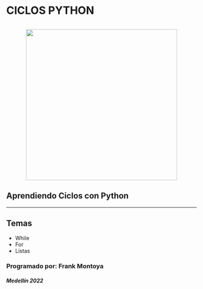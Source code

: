 # CICLOS PYTHON
![]()

<p align="center">
  <img src="https://upload.wikimedia.org/wikipedia/commons/thumb/0/0a/Python.svg/1200px-Python.svg.png" width="400" height="400">
</p>

## Aprendiendo Ciclos con Python
***
## Temas
- While
- For
- Listas

### Programado por: Frank Montoya
##### Medellín 2022
